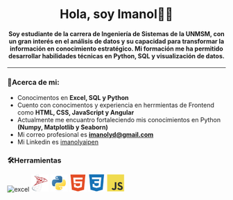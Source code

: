 <div>
  <h1 id="title" align = "center">Hola, soy Imanol👋🏻</h1>
  <h4 id="desc" align = "center">
    Soy estudiante de la carrera de Ingeniería de Sistemas de la UNMSM, con un gran interés en el análisis de datos y su capacidad para transformar la información en conocimiento estratégico. Mi formación me ha permitido desarrollar habilidades técnicas en Python, SQL y visualización de datos. 
  </h4>
</div>

---
### 📝Acerca de mi:
- Conocimentos en **Excel, SQL y Python**
- Cuento con conocimentos y experiencia en herrmientas de Frontend como **HTML, CSS, JavaScript y Angular**
- Actualmente me encuantro fortaleciendo mis conocimientos en Python **(Numpy, Matplotlib y Seaborn)**
- Mi correo profesional es **imanolyd@gmail.com**
- Mi Linkedin es [imanolyaipen](www.linkedin.com/in/imanolyaipen)

<div>
  <h3>🛠️Herramientas</h3>
  <div>
    <img src="https://upload.wikimedia.org/wikipedia/commons/3/34/Microsoft_Office_Excel_%282019%E2%80%93present%29.svg" alt="excel" width="40" height="40"/>
    <img src="https://github.com/devicons/devicon/blob/master/icons/microsoftsqlserver/microsoftsqlserver-original.svg" title="SQL" alt="sql" width="40" height="40"/>
    <img src="https://github.com/devicons/devicon/blob/master/icons/python/python-original.svg" title="PYTHON" alt="python" width="40" height="40"/>
    <img src="https://github.com/devicons/devicon/blob/master/icons/html5/html5-plain.svg" title="HTML5" alt="hmtl" width="40" height="40"/>
    <img src="https://github.com/devicons/devicon/blob/master/icons/css3/css3-plain.svg" title="CSS3" alt="css" width="40" height="40"/>
    <img src="https://github.com/devicons/devicon/blob/master/icons/javascript/javascript-original.svg" title="JS" alt="js" width="40" height="40"/>
  </div>
</div>
